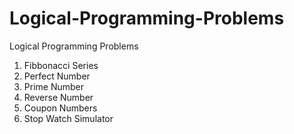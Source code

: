 # Logical-Programming-Problems
Logical Programming Problems 
1. Fibbonacci Series 
2. Perfect Number
3. Prime Number
4. Reverse Number
5. Coupon Numbers
6. Stop Watch Simulator
